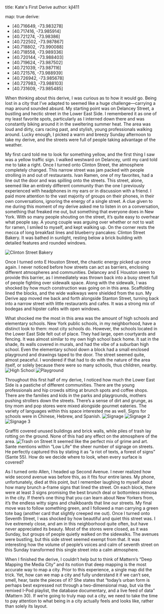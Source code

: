 title: Kate's First Derive
author: kjl411

map: true
derive:
  - [40.716649, -73.983278]
  - [40.717416, -73.985914]
  - [40.721274, -73.98386]
  - [40.722502, -73.987867]
  - [40.718802, -73.990088]
  - [40.718558, -73.989336]
  - [40.720144, -73.988403]
  - [40.719624, -73.987502]
  - [40.721039, -73.987116]
  - [40.721576, -73.988939]
  - [40.726942, -73.985678]
  - [40.727983, -73.988103]
  - [40.731609, -73.985485]

When thinking about this derive, I was curious as to how it would go. Being lost in a city that I’ve adapted to seemed like a huge challenge—carrying a map around sounded absurd.
My starting point was on Delancey Street, a bustling and hectic street in the Lower East Side. I remembered it as one of my least favorite spots,
particularly as I interned down there and was constantly biking around it in the sweltering summer heat. The area was loud and dirty, cars racing past, and stylish, young
professionals walking around. Lucky enough, I picked a warm and breezy Sunday afternoon to take my derive, and the streets were full of people taking advantage of the weather.

My first card told me to look for something yellow, and the first thing I saw was a yellow traffic sign. I walked westward on Delancey, until my card told me to take a right.
Once I turned onto Clinton Street, the atmosphere completely changed. This narrow street was jam packed with people strolling in and out of restaurants. Ivan Ramen, one of my
favorites, had a line out the door and was spilling onto the streets. This street, alone, seemed like an entirely different community than the one I previously experienced with
headphones in my ears or in discussion with a friend. I paid more attention to the vast majority of groups on their phones, in their own conversations, ignoring the energy of a
single street. A clue given to me during this moment of my derive asked me to listen in on a conversation, something that freaked me out, but something that everyone does in
New York. With so many people shouting on the street, it’s quite easy to overhear what people say. A young couple was arguing over whether or not to wait for ramen, I smiled
to myself, and kept walking up. On the corner rests the mecca of long breakfast lines and blueberry pancakes: Clinton Street Bakery. It was bathed in sunlight, resting
below a brick building with detailed features and rounded windows.

![Clinton Street Bakery](https://i.imgur.com/bkV3uAF.jpg)

Once I turned onto E Houston Street, the chaotic energy picked up once again. I never noticed before how streets can act as barriers, enclosing different atmospheres and communities.
Delancey and E Houston seem to provide this barrier, as I immediately was thrown back into a busy street full of people fighting over sidewalk space. Along with the sidewalk, I was
shocked by how much construction was going on in this area. Scaffolding lined the blocks, and the wide walkways were shielded from the sun. My Derive app moved me back and forth
 alongside Stanton Street, turning back into a narrow street with little restaurants and cafes. It was a strong mix of bodegas and hipster cafés with open windows.

What shocked me the most in this area was the amount of high schools and elementary schools. New York public schools, in my neighborhood, have a distinct look to them: most city
schools do. However, the schools located in the Lower East Side felt out of place. They had large, open courtyards and fencing. It was almost similar to my own high school back home.
It sat in the shade, its walls covered in murals, and had the vibe of a suburban high school. Even the elementary school down a block had a small enclosed playground and drawings
taped to the door. The street seemed quite, almost peaceful. I wondered if that had to do with the nature of the area itself, or solely because there were so many schools, thus
children, nearby.
![High School](https://i.imgur.com/kvDHlAO.jpg)
![Playground](https://i.imgur.com/x3PYtP6.jpg)

Throughout this first half of my derive, I noticed how much the Lower East Side is a pastiche of different communities. There are the young professionals and hip crowds sitting at
brunch spots and coffee shops. There are the families and kids in the parks and playgrounds, mothers pushing strollers down the streets. There’s a sense of dirt and grunge, as
tiny mom and pop stores were mixed alongside gourmet eateries. The variety of languages within this space interested me as well. Signs for schools were in Chinese, Hebrew,
and Spanish.
![Signage](https://i.imgur.com/AQ1ote6.jpg)
![Signage 2](https://i.imgur.com/ieBkWjL.jpg)
![Signage 3](https://i.imgur.com/bcMjIAV.jpg)

Graffiti covered unused buildings and brick walls, while piles of trash lay rotting on the ground. None of this had any effect on the atmosphere of the area.
![Trash on Street](https://i.imgur.com/5G94FAa.jpg)
It seemed like the perfect mix of grime and art. Sante mentions within “Low Life” the sheer number of signage on streets. He perfectly captured this by stating it as “a riot of texts,
a forest of signs” (Sante 55). How do we decide where to look, when every surface is covered?

As I turned onto Allen, I headed up Second Avenue. I never realized how wide second avenue was before this, as it fits four entire lanes. My phone, unfortunately, died at this
point, but I remember laughing to myself about how many brunch a-frame signs that lined the street. On each block, there were at least 3 signs promising the best brunch deal or
bottomless mimosa in the city. If there’s one thing that you can learn about New Yorkers from, it’s the endless witty signs and chalkboards that line our streets. My final
move was to follow something green, and I followed a man carrying a green tote bag (another card that slightly creeped me out). Once I turned onto Seventh Street, I was shocked
by how beautiful and quiet this street was. I live extremely close, and am in this neighborhood quite often, but have never appreciated its beauty. Most of the stores were closed,
as it was Sunday, but groups of people quietly walked on the sidewalks. The avenues were bustling, but this side street seemed exempt from that. It was interesting how the volume
of people’s voices and calm of seventh street on this Sunday transformed this single street into a calm atmosphere.

When I finished the derive, I couldn’t help but to think of Mattern’s “Deep Mapping the Media City” and its notion that deep mapping is the most accurate way to map a city. Prior to
 this experience, a single map did the trick. Yet, how can we map a city and fully understand it if we can’t see, smell, hear, taste the pieces of it? She states that “today’s urban
 form is perhaps best expressed not through a two-dimensional map, but via the remixed I-Pod playlist, the database  documentary, and a live feed of data” (Mattern 30). If we’re
 going to truly map out a city, we need to take the time to pay attention to what being in a city actually feels and looks like, rather than solely its layout.
